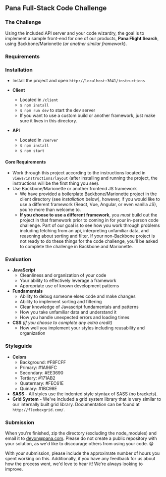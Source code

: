 ## Pana Full-Stack Code Challenge

### The Challenge

Using the included API server and your code wizardry, the goal is to implement a sample front-end for one of our products, **Pana Flight Search**, using Backbone/Marionette (_or another similar framework_).

### Requirements

### Installation

- Install the project and open `http://localhost:3041/instructions`

- **Client**
  - Located in `/client`
  - `$ npm install`
  - `$ npm run dev` to start the dev server
  - If you want to use a custom build or another framework, just make sure it lives in this directory.
- **API**
  - Located in `/server`
  - `$ npm install`
  - `$ npm start`

#### Core Requirements

- Work through this project according to the instructions located in `views/instructions/layout` (after installing and running the project, the instructions will be the first thing you see).
- Use Backbone/Marionette or another frontend JS framework
  - We have provided a boilerplate Backbone/Marionette project in the client directory (see _installation_ below), however, if you would like to use a different framework (React, Vue, Angular, or even vanilla JS), you're more than welcome to.
  - **If you choose to use a different framework**, you _must_ build out the project in that framework prior to coming in for your in-person code challenge. Part of our goal is to see how you work through problems including fetching from an api, interpreting unfamiliar data, and reasoning about sorting and filter. If your non-Backbone project is not ready to do these things for the code challenge, you'll be asked to complete the challenge in Backbone and Marionette.

### Evaluation

- **JavaScript**
  - Cleanliness and organization of your code
  - Your ability to effectively leverage a framework
  - Appropriate use of known development patterns
- **Fundamentals**
  - Ability to debug someone elses code and make changes
  - Ability to implement sorting and filtering
  - Clear knowledge of Javascript fundamentals and patterns
  - How you take unfamiliar data and understand it
  - How you handle unexpected errors and loading times
- **CSS** _(if you choose to complete any extra credit)_
  - How well you implement your styles including reusability and organization

### Styleguide

- **Colors**
  - Background: #F8FCFF
  - Primary: #1A96FC
  - Secondary: #EE3690
  - Tertiary: #171AB2
  - Quaternary: #FEC61E
  - Quinary: #1BC98E
- **SASS** - All styles use the indented style styntax of SASS (no brackets).
- **Grid System** - We've included a grid system library that is very similar to our internally built grid library. Documentation can be found at `http://flexboxgrid.com/`.

### Submission

When you're finished, zip the directory (excluding the node_modules) and email it to devon@pana.com. Please do not create a public repository with your solution, as we'd like to discourage others from using your code. 😁

With your submission, please include the approximate number of hours you spent working on this. Additionally, if you have any feedback for us about how the process went, we'd love to hear it! We're always looking to improve.
